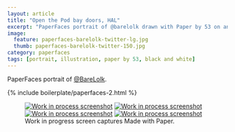 ```yaml
---
layout: article
title: "Open the Pod bay doors, HAL"
excerpt: "PaperFaces portrait of @barelolk drawn with Paper by 53 on an iPad."
image: 
  feature: paperfaces-barelolk-twitter-lg.jpg
  thumb: paperfaces-barelolk-twitter-150.jpg
category: paperfaces
tags: [portrait, illustration, paper by 53, black and white]
---
```


PaperFaces portrait of [@BareLolk](http://twitter.com/BareLolk).

{% include boilerplate/paperfaces-2.html %}

<figure class="third">
	<a href="{{ site.url }}/images/paperfaces-barelolk-process-1-lg.jpg"><img src="{{ site.url }}/images/paperfaces-barelolk-process-1-600.jpg" alt="Work in process screenshot"></a>
	<a href="{{ site.url }}/images/paperfaces-barelolk-process-2-lg.jpg"><img src="{{ site.url }}/images/paperfaces-barelolk-process-2-600.jpg" alt="Work in process screenshot"></a>
	<a href="{{ site.url }}/images/paperfaces-barelolk-process-3-lg.jpg"><img src="{{ site.url }}/images/paperfaces-barelolk-process-3-600.jpg" alt="Work in process screenshot"></a>
	<a href="{{ site.url }}/images/paperfaces-barelolk-process-4-lg.jpg"><img src="{{ site.url }}/images/paperfaces-barelolk-process-4-600.jpg" alt="Work in process screenshot"></a>
	<figcaption>Work in progress screen captures Made with Paper.</figcaption>
</figure>